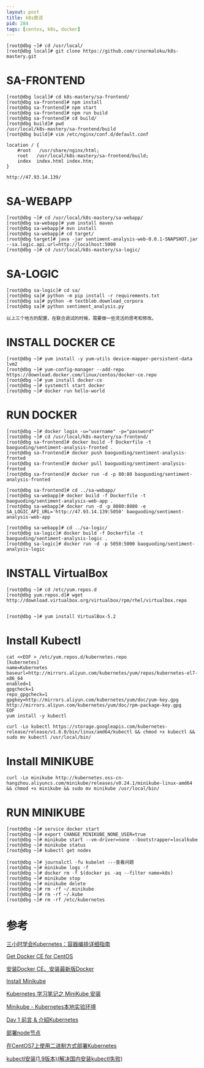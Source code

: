 ```yaml
---
layout: post
title: k8s尝试
pid: 284
tags: [centos, k8s, docker]
---
```


	[root@dbg ~]# cd /usr/local/
	[root@dbg local]# git clone https://github.com/rinormaloku/k8s-mastery.git

# SA-FRONTEND

	[root@dbg local]# cd k8s-mastery/sa-frontend/
	[root@dbg sa-frontend]# npm install
	[root@dbg sa-frontend]# npm start
	[root@dbg sa-frontend]# npm run build
	[root@dbg sa-frontend]# cd build/
	[root@dbg build]# pwd
	/usr/local/k8s-mastery/sa-frontend/build
	[root@dbg build]# vim /etc/nginx/conf.d/default.conf

	location / {
		#root   /usr/share/nginx/html;
		root   /usr/local/k8s-mastery/sa-frontend/build;
		index  index.html index.htm;
	}

	http://47.93.14.139/



# SA-WEBAPP

	[root@dbg ~]# cd /usr/local/k8s-mastery/sa-webapp/
	[root@dbg sa-webapp]# yum install maven
	[root@dbg sa-webapp]# mvn install
	[root@dbg sa-webapp]# cd target/
	[root@dbg target]# java -jar sentiment-analysis-web-0.0.1-SNAPSHOT.jar --sa.logic.api.url=http://localhost:5000
	[root@dbg ~]# cd /usr/local/k8s-mastery/sa-logic/



# SA-LOGIC

	[root@dbg sa-logic]# cd sa/
	[root@dbg sa]# python -m pip install -r requirements.txt 
	[root@dbg sa]# python -m textblob.download_corpora
	[root@dbg sa]# python sentiment_analysis.py 

	以上三个地方的配置，在联合调试的时候，需要做一些灵活的思考和修改。


# INSTALL DOCKER CE

	[root@dbg ~]# yum install -y yum-utils device-mapper-persistent-data lvm2
	[root@dbg ~]# yum-config-manager --add-repo https://download.docker.com/linux/centos/docker-ce.repo
	[root@dbg ~]# yum install docker-ce
	[root@dbg ~]# systemctl start docker
	[root@dbg ~]# docker run hello-world


# RUN DOCKER

	[root@dbg ~]# docker login -u="username" -p="password"
	[root@dbg ~]# cd /usr/local/k8s-mastery/sa-frontend/
	[root@dbg sa-frontend]# docker build -f Dockerfile -t baoguoding/sentiment-analysis-fronted .
	[root@dbg sa-frontend]# docker push baoguoding/sentiment-analysis-fronted
	[root@dbg sa-frontend]# docker pull baoguoding/sentiment-analysis-fronted
	[root@dbg sa-frontend]# docker run -d -p 80:80 baoguoding/sentiment-analysis-fronted

	[root@dbg sa-frontend]# cd ../sa-webapp/
	[root@dbg sa-webapp]# docker build -f Dockerfile -t baoguoding/sentiment-analysis-web-app .
	[root@dbg sa-webapp]# docker run -d -p 8080:8080 -e SA_LOGIC_API_URL='http://47.93.14.139:5050' baoguoding/sentiment-analysis-web-app

	[root@dbg sa-webapp]# cd ../sa-logic/
	[root@dbg sa-logic]# docker build -f Dockerfile -t baoguoding/sentiment-analysis-logic .
	[root@dbg sa-logic]# docker run -d -p 5050:5000 baoguoding/sentiment-analysis-logic


# INSTALL VirtualBox

	[root@dbg ~]# cd /etc/yum.repos.d
	[root@dbg yum.repos.d]# wget http://download.virtualbox.org/virtualbox/rpm/rhel/virtualbox.repo


	[root@dbg ~]# yum install VirtualBox-5.2



# Install Kubectl

	cat <<EOF > /etc/yum.repos.d/kubernetes.repo
	[kubernetes]
	name=Kubernetes
	baseurl=http://mirrors.aliyun.com/kubernetes/yum/repos/kubernetes-el7-x86_64
	enabled=1
	gpgcheck=1
	repo_gpgcheck=1
	gpgkey=http://mirrors.aliyun.com/kubernetes/yum/doc/yum-key.gpg http://mirrors.aliyun.com/kubernetes/yum/doc/rpm-package-key.gpg
	EOF
	yum install -y kubectl

	curl -Lo kubectl https://storage.googleapis.com/kubernetes-release/release/v1.8.0/bin/linux/amd64/kubectl && chmod +x kubectl && sudo mv kubectl /usr/local/bin/



# Install MINIKUBE

	curl -Lo minikube http://kubernetes.oss-cn-hangzhou.aliyuncs.com/minikube/releases/v0.24.1/minikube-linux-amd64 && chmod +x minikube && sudo mv minikube /usr/local/bin/

# RUN MINIKUBE

	[root@dbg ~]# service docker start
	[root@dbg ~]# export CHANGE_MINIKUBE_NONE_USER=true
	[root@dbg ~]# minikube start --vm-driver=none --bootstrapper=localkube
	[root@dbg ~]# minikube status
	[root@dbg ~]# kubectl get nodes

	[root@dbg ~]# journalctl -fu kubelet ---查看问题
	[root@dbg ~]# minikube logs -f
	[root@dbg ~]# docker rm -f $(docker ps -aq --filter name=k8s)
	[root@dbg ~]# minikube stop
	[root@dbg ~]# minikube delete
	[root@dbg ~]# rm -rf ~/.minikube
	[root@dbg ~]# rm -rf ~/.kube
	[root@dbg ~]# rm -rf /etc/kubernetes



# 参考

[三小时学会Kubernetes：容器编排详细指南](http://dockone.io/article/5132)

[Get Docker CE for CentOS](https://docs.docker.com/install/linux/docker-ce/centos/)

[安装Docker CE、安装最新版Docker](https://blog.csdn.net/chen798213337/article/details/78228299)

[Install Minikube](https://kubernetes.io/docs/tasks/tools/install-minikube/)

[Kubernetes 学习笔记之 MiniKube 安装](https://ehlxr.me/2018/01/12/kubernetes-minikube-installation/)

[Minikube - Kubernetes本地实验环境](https://yq.aliyun.com/articles/221687)

[Day 1 前言 & 介紹Kubernetes](https://ithelp.ithome.com.tw/articles/10192401)

[部署node节点](https://jimmysong.io/kubernetes-handbook/practice/node-installation.html)

[在CentOS7上使用二进制方式部署Kubernetes](https://o-my-chenjian.com/2017/04/25/Deploy-K8s-By-Source-Code-On-CentOS7/)

[kubectl安装(1.9版本)(解决国内安装kubectl失败)](https://blog.csdn.net/faryang/article/details/79427573)
